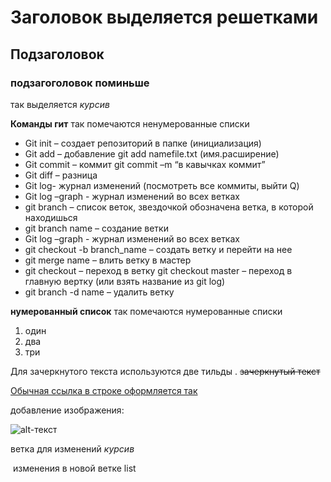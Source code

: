 # Заголовок  выделяется решетками # 
## Подзаголовок
### подзагоголовок поминьше
так выделяется  *курсив*

**Команды гит** так помечаются ненумерованные списки
* Git init – создает репозиторий в папке (инициализация)
* Git add – добавление git add namefile.txt (имя.расширение)
* Git commit – коммит git commit –m “в кавычках коммит”
* Git diff – разница
* Git log- журнал изменений (посмотреть все коммиты, выйти Q)
* Git log –graph  - журнал изменений во всех ветках
* git branch –  список веток, звездочкой обозначена ветка, в которой находишься
* git branch name – создание ветки 
* Git log –graph  - журнал изменений во всех ветках  
* git checkout -b branch_name – создать ветку и перейти на нее
* git merge name – влить ветку в мастер
* git checkout – переход в ветку git checkout master – переход в главную вертку (или взять название из git log) 
* git branch -d name – удалить ветку



**нумерованный список** так помечаются нумерованные списки
1. один
2. два
3. три

Для зачеркнутого текста используются две тильды . ~~зачеркнутый текст~~

[Обычная ссылка в строке оформляется так](https://www.google.com)

добавление изображения:

 
![alt-текст][logo]

[logo]: https://avatars.mds.yandex.net/i?id=999982a1392ae0364772fc40c0e90073-5888509-images-thumbs&n=13 "Текст заголовка логотипа 2"


ветка для изменений  _курсив_


 изменения в новой ветке list